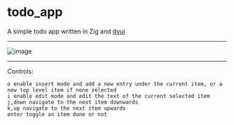 # todo_app

A simple todo app written in Zig and [dvui](https://github.com/david-vanderson/dvui)

-----
![image](https://github.com/user-attachments/assets/4d8d120a-add2-4dd7-a95f-11371f2fad33)

---
Controls:
```
o enable insert mode and add a new entry under the current item, or a new top level item if none selected
i enable edit mode and edit the text of the current selected item
j,down navigate to the next item downwards
k,up navigate to the next item upwards
enter toggle an item done or not
```

